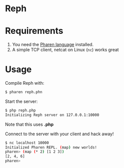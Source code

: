 Reph
====

Requirements
============
1. You need the [Pharen language](http://pharen.org) installed.
2. A simple TCP client, netcat on Linux (`nc`) works great

Usage
=====
Compile Reph with:
```bash
$ pharen reph.phn
```

Start the server:
```bash
$ php reph.php
Initializing Reph server on 127.0.0.1:10000
```
Note that this uses **.php**

Connect to the server with your client and hack away!
```bash
$ nc localhost 10000
Initialized Pharen REPL. (map) new worlds!
pharen> (map (* 2) [1 2 3])
[2, 4, 6]
pharen>
```
